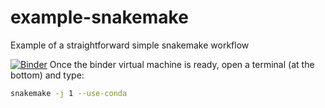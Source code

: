 # example-snakemake
Example of a straightforward simple snakemake workflow

[![Binder](https://mybinder.org/badge_logo.svg)](https://mybinder.org/v2/gh/jmoldon/example-snakemake/HEAD)
Once the binder virtual machine is ready, open a terminal (at the bottom) and type:
```bash
snakemake -j 1 --use-conda
```

